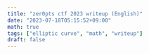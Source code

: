 ```yaml
---
title: "zer0pts ctf 2023 writeup (English)"
date: "2023-07-18T05:15:52+09:00"
math: true
tags: ["elliptic curve", "math", "writeup"]
draft: false
---
```


# 
